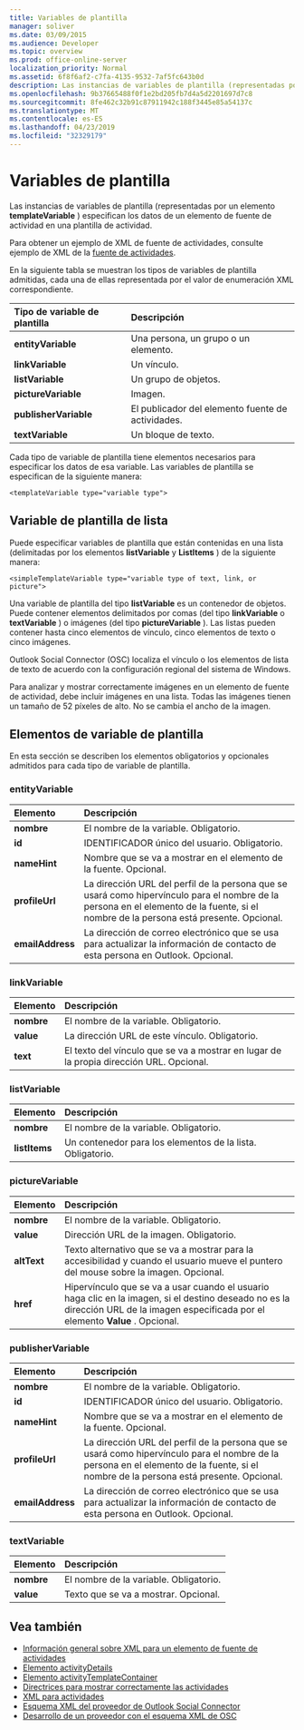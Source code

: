 ```yaml
---
title: Variables de plantilla
manager: soliver
ms.date: 03/09/2015
ms.audience: Developer
ms.topic: overview
ms.prod: office-online-server
localization_priority: Normal
ms.assetid: 6f8f6af2-c7fa-4135-9532-7af5fc643b0d
description: Las instancias de variables de plantilla (representadas por un elemento templateVariable) especifican los datos de un elemento de fuente de actividad en una plantilla de actividad.
ms.openlocfilehash: 9b37665488f0f1e2bd205fb7d4a5d2201697d7c8
ms.sourcegitcommit: 8fe462c32b91c87911942c188f3445e85a54137c
ms.translationtype: MT
ms.contentlocale: es-ES
ms.lasthandoff: 04/23/2019
ms.locfileid: "32329179"
---
```

# <a name="template-variables"></a>Variables de plantilla

Las instancias de variables de plantilla (representadas por un elemento **templateVariable** ) especifican los datos de un elemento de fuente de actividad en una plantilla de actividad. 
  
Para obtener un ejemplo de XML de fuente de actividades, consulte ejemplo de XML de la [fuente de actividades](activity-feed-xml-example.md).

En la siguiente tabla se muestran los tipos de variables de plantilla admitidas, cada una de ellas representada por el valor de enumeración XML correspondiente.
  
|**Tipo de variable de plantilla**|**Descripción**|
|:-----|:-----|
|**entityVariable** <br/> |Una persona, un grupo o un elemento.  <br/> |
|**linkVariable** <br/> |Un vínculo.  <br/> |
|**listVariable** <br/> |Un grupo de objetos.  <br/> |
|**pictureVariable** <br/> |Imagen.  <br/> |
|**publisherVariable** <br/> |El publicador del elemento fuente de actividades.  <br/> |
|**textVariable** <br/> |Un bloque de texto.  <br/> |
   
Cada tipo de variable de plantilla tiene elementos necesarios para especificar los datos de esa variable. Las variables de plantilla se especifican de la siguiente manera:
  
`<templateVariable type="variable type">`
  
## <a name="list-template-variable"></a>Variable de plantilla de lista

Puede especificar variables de plantilla que están contenidas en una lista (delimitadas por los elementos **listVariable** y **ListItems** ) de la siguiente manera: 
  
`<simpleTemplateVariable type="variable type of text, link, or picture">`
  
Una variable de plantilla del tipo **listVariable** es un contenedor de objetos. Puede contener elementos delimitados por comas (del tipo **linkVariable** o **textVariable** ) o imágenes (del tipo **pictureVariable** ). Las listas pueden contener hasta cinco elementos de vínculo, cinco elementos de texto o cinco imágenes. 
  
Outlook Social Connector (OSC) localiza el vínculo o los elementos de lista de texto de acuerdo con la configuración regional del sistema de Windows.
  
Para analizar y mostrar correctamente imágenes en un elemento de fuente de actividad, debe incluir imágenes en una lista. Todas las imágenes tienen un tamaño de 52 píxeles de alto. No se cambia el ancho de la imagen.
  
## <a name="template-variable-elements"></a>Elementos de variable de plantilla

En esta sección se describen los elementos obligatorios y opcionales admitidos para cada tipo de variable de plantilla.
  
### <a name="entityvariable"></a>entityVariable

|**Elemento**|**Descripción**|
|:-----|:-----|
|**nombre** <br/> |El nombre de la variable. Obligatorio.  <br/> |
|**id** <br/> |IDENTIFICADOR único del usuario. Obligatorio.  <br/> |
|**nameHint** <br/> |Nombre que se va a mostrar en el elemento de la fuente. Opcional.  <br/> |
|**profileUrl** <br/> |La dirección URL del perfil de la persona que se usará como hipervínculo para el nombre de la persona en el elemento de la fuente, si el nombre de la persona está presente. Opcional.  <br/> |
|**emailAddress** <br/> |La dirección de correo electrónico que se usa para actualizar la información de contacto de esta persona en Outlook. Opcional.  <br/> |
   
### <a name="linkvariable"></a>linkVariable

|**Elemento**|**Descripción**|
|:-----|:-----|
|**nombre** <br/> |El nombre de la variable. Obligatorio.  <br/> |
|**value** <br/> |La dirección URL de este vínculo. Obligatorio.  <br/> |
|**text** <br/> |El texto del vínculo que se va a mostrar en lugar de la propia dirección URL. Opcional.  <br/> |
   
### <a name="listvariable"></a>listVariable

|**Elemento**|**Descripción**|
|:-----|:-----|
|**nombre** <br/> |El nombre de la variable. Obligatorio.  <br/> |
|**listItems** <br/> |Un contenedor para los elementos de la lista. Obligatorio.  <br/> |
   
### <a name="picturevariable"></a>pictureVariable

|**Elemento**|**Descripción**|
|:-----|:-----|
|**nombre** <br/> |El nombre de la variable. Obligatorio.  <br/> |
|**value** <br/> |Dirección URL de la imagen. Obligatorio.  <br/> |
|**altText** <br/> |Texto alternativo que se va a mostrar para la accesibilidad y cuando el usuario mueve el puntero del mouse sobre la imagen. Opcional.  <br/> |
|**href** <br/> |Hipervínculo que se va a usar cuando el usuario haga clic en la imagen, si el destino deseado no es la dirección URL de la imagen especificada por el elemento **Value** . Opcional.  <br/> |
   
### <a name="publishervariable"></a>publisherVariable

|**Elemento**|**Descripción**|
|:-----|:-----|
|**nombre** <br/> |El nombre de la variable. Obligatorio.  <br/> |
|**id** <br/> |IDENTIFICADOR único del usuario. Obligatorio.  <br/> |
|**nameHint** <br/> |Nombre que se va a mostrar en el elemento de la fuente. Opcional.  <br/> |
|**profileUrl** <br/> |La dirección URL del perfil de la persona que se usará como hipervínculo para el nombre de la persona en el elemento de la fuente, si el nombre de la persona está presente. Opcional.  <br/> |
|**emailAddress** <br/> |La dirección de correo electrónico que se usa para actualizar la información de contacto de esta persona en Outlook. Opcional.  <br/> |
   
### <a name="textvariable"></a>textVariable

|**Elemento**|**Descripción**|
|:-----|:-----|
|**nombre** <br/> |El nombre de la variable. Obligatorio.  <br/> |
|**value** <br/> |Texto que se va a mostrar. Opcional.  <br/> |
   
## <a name="see-also"></a>Vea también

- [Información general sobre XML para un elemento de fuente de actividades](overview-of-xml-for-an-activity-feed-item.md)  
- [Elemento activityDetails](activitydetails-element.md)  
- [Elemento activityTemplateContainer](activitytemplatecontainer-element.md)  
- [Directrices para mostrar correctamente las actividades](guidelines-for-properly-displaying-activities.md)  
- [XML para actividades](xml-for-activities.md)  
- [Esquema XML del proveedor de Outlook Social Connector](outlook-social-connector-provider-xml-schema.md)
- [Desarrollo de un proveedor con el esquema XML de OSC](developing-a-provider-with-the-osc-xml-schema.md)

